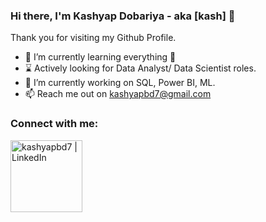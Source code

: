 ### Hi there, I'm Kashyap Dobariya - aka [kash] 👋

Thank you for visiting my Github Profile.

- 🌱 I’m currently learning everything 🤣
- ⌛ Actively looking for Data Analyst/ Data Scientist roles.
- 🌱 I’m currently working on SQL, Power BI, ML.
- 📫  Reach me out on kashyapbd7@gmail.com

### Connect with me:

[<img align="left" alt="kashyapbd7 | LinkedIn" width="115px" src="https://img.shields.io/badge/LinkedIn-0077B5?style=for-the-badge&logo=linkedin&logoColor=white" />][linkedin]

<br />



[linkedin]: https://www.linkedin.com/in/kashyap-dobariya/
[email]: kashyapbd7@gmail.com

